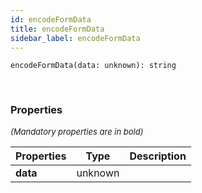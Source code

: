 ```yaml
---
id: encodeFormData
title: encodeFormData
sidebar_label: encodeFormData
---
```


```tsx
encodeFormData(data: unknown): string
```
<br/>



### Properties

<font size="2"><i>(Mandatory properties are in bold)</i></font>

| Properties | Type | Description |
| --------- | ---- | ----------- |
| **data** | unknown |  |
